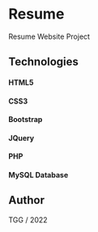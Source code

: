 # Resume
 Resume Website Project
 
## Technologies
 
#### HTML5
#### CSS3
#### Bootstrap
#### JQuery
#### PHP
#### MySQL Database

## Author
TGG / 2022
 
 
